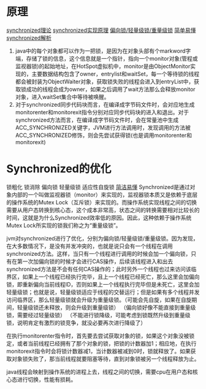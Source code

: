 # 原理
[synchronized理论](https://github.com/farmerjohngit/myblog/issues/12)
[synchronized实现原理](https://segmentfault.com/a/1190000016016459)
[偏向锁/轻量级锁/重量级锁](https://github.com/farmerjohngit/myblog/issues/15)
[简单易懂](https://www.zhihu.com/question/53826114)
[synchronized解析](https://juejin.im/post/5b42c2546fb9a04f8751eabc)
1. java中的每个对象都可以作为一把锁，是因为在对象头部有个markword字端，存储了锁的信息，这个信息就是一个指针，指向一个monitor对象(管程或监视器锁)的起始地址，在HotSpot虚拟机中，monitor是由ObjectMonitor实现的，主要数据结构包含了owner，entrylist和waitSet，每一个等待锁的线程都会被封装为ObjectWaiter对象，获取锁失败的线程会进入到entryList中，获取锁成功的线程会成为owner，如果之后调用了wait方法那么会释放monitor对象，进入waitSet集合中等待被唤醒。
2. 对于synchronized同步代码块而言，在编译成字节码文件时，会对应地生成monitorenter和monitorexit指令分别对应同步代码块的进入和退出。对于synchronized方法而言，在编译成字节码文件时，会在常量池中生成ACC_SYNCHRONIZED关键字，JVM进行方法调用时，发现调用的方法被ACC_SYNCHRONIZED修饰，则会先尝试获得锁(也是调用monitorenter和monitorexit)

# Synchronized的优化
锁粗化  锁消除 偏向锁 轻量级锁 适应性自旋锁
[简洁易懂](https://zhuanlan.zhihu.com/p/29866981)
Synchronized是通过对象内部的一个叫做监视器锁（monitor）来实现的，监视器锁本质又是依赖于底层的操作系统的Mutex Lock（互斥锁）来实现的。而操作系统实现线程之间的切换需要从用户态转换到核心态，这个成本非常高，状态之间的转换需要相对比较长的时间，这就是为什么Synchronized效率低的原因。因此，这种依赖于操作系统Mutex Lock所实现的锁我们称之为“重量级锁”。

jvm对synchronized进行了优化，分别为偏向锁/轻量级锁/重量级锁。因为发现，在大多数情况下，是没有并发冲突的，也就是说只会有一个线程在调用synchronized方法。这样，当只有一个线程进行调用的时候会加一个偏向锁，只有在第一次加偏向锁的时候才会进行CAS操作，后续该线程进入和出去synchronized方法是不会有任何CAS操作的；此时另外一个线程也过来访问该临界区，如果上一个线程已经执行完毕，且上一个线程已经死亡，那么这里会加偏向锁，即重新偏向当前线程ID，否则如果上一个线程执行完毕但是未死亡，这里会加轻量级锁；也就是说，轻量级锁适应于线程的交替运行；但是如果有多个线程并发访问临界区，那么轻量级锁就会升级为重量级锁。（可能会先自旋，如果在自旋期间，轻量级锁还未释放，则会升级到重量级锁）
（偏向锁好像不能直接到重量级锁，需要经过轻量级锁）
（不能进行锁降级，可能考虑到锁既然升级到重量级锁，说明肯定有激烈的锁竞争，就没必要再次进行降级了）

在执行monitorenter指令时，首先要去尝试获取对象的锁，如果这个对象没被锁定，或者当前线程已经拥有了那个对象的锁，把锁的计数器加1；相应地，在执行monitorexit指令时会将锁计数器减1，当计数器被减到0时，锁就释放了。如果获取对象锁失败了，那当前线程就要阻塞等待，直到对象锁被另一个线程释放为止。

java线程会映射到操作系统的进程上去，线程之间的切换，需要cpu在用户态和核心态进行切换，性能有损耗。
